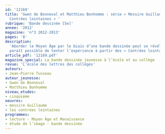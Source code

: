 ```yaml
---
id: '12169'
title: 'Gwen de Bonneval et Matthieu Bonhomme : série « Messire Guillaume », « Les
  Contrées lointaines » '
rubrique: 'Bande dessinée [5e]'
annee: '2012'
magazine: 'n°3 2012-2013'
pages: '8'
description: 
  'Aborder le Moyen Âge par le biais d’une bande dessinée peut se révéler une première approche motivante et riche, si l’on accompagne sa lecture de quelques recherches et réflexions. Il
  paraît possible de tenter l’expérience à partir des « Contrées lointaines », premier tome de la série « Messire Guillaume »…'
article_pdf: '12169.pdf'
magazine_special: La bande dessinée jeunesse à l’école et au collège
revue: 'L’école des lettres des collèges'
auteurs:
- Jean-Pierre Tusseau
auteur_jeunesse:
- Gwen de Bonneval
- Matthieu Bonhomme
niveau_etudes:
- cinquième
oeuvres:
- messire Guillaume
- les contrées lointaines
programmes:
- lecture - Moyen Âge et Renaissance
- étude de l’image - bande dessinée
---
```

